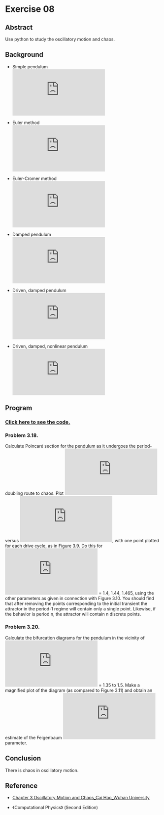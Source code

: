 # Exercise 08

## Abstract
Use python to study the oscillatory motion and chaos.

## Background
* Simple pendulum<br>
![](http://latex.codecogs.com/gif.latex?%5Cfrac%7B%5Cmathrm%7Bd%5E2%7D%5Ctheta%20%7D%7B%5Cmathrm%7Bd%7D%20t%5E2%7D%3D-%5Cfrac%7Bg%7D%7Bl%7D%5Ctheta)

* Euler method<br>
![](http://latex.codecogs.com/gif.latex?%5C%5C%20%5Comega%20_%7Bi&plus;1%7D%3D%5Comega%20_%7Bi%7D-%28g/l%29%5Ctheta%20_i%5CDelta%20t%20%5C%5C%20%5Ctheta%20_%7Bi&plus;1%7D%3D%5Ctheta%20_i&plus;%5Comega%20_i%5CDelta%20t%20%5C%5C%20t_%7Bi&plus;1%7D%3Dt_i&plus;%5CDelta%20t)

* Euler-Cromer method<br>
![](http://latex.codecogs.com/gif.latex?%5C%5C%20%5Comega%20_%7Bi&plus;1%7D%3D%5Comega%20_%7Bi%7D-%28g/l%29%5Ctheta%20_i%5CDelta%20t%20%5C%5C%20%5Ctheta%20_%7Bi&plus;1%7D%3D%5Ctheta%20_i&plus;%5Comega%20_%7Bi&plus;1%7D%5CDelta%20t%20%5C%5C%20t_%7Bi&plus;1%7D%3Dt_i&plus;%5CDelta%20t)

* Damped pendulum<br>
![](http://latex.codecogs.com/gif.latex?%5Cfrac%7B%5Cmathrm%7Bd%5E2%7D%5Ctheta%20%7D%7B%5Cmathrm%7Bd%7D%20t%5E2%7D%3D-%5Cfrac%7Bg%7D%7Bl%7D%5Ctheta%20-q%5Cfrac%7B%5Cmathrm%7Bd%7D%5Ctheta%20%7D%7B%5Cmathrm%7Bd%7D%20t%7D)

* Driven, damped pendulum<br>
![](http://latex.codecogs.com/gif.latex?%5Cfrac%7B%5Cmathrm%7Bd%5E2%7D%5Ctheta%20%7D%7B%5Cmathrm%7Bd%7D%20t%5E2%7D%3D-%5Cfrac%7Bg%7D%7Bl%7D%5Ctheta%20-q%5Cfrac%7B%5Cmathrm%7Bd%7D%5Ctheta%20%7D%7B%5Cmathrm%7Bd%7D%20t%7D&plus;F_D%5Csin%20%28%5COmega%20_Dt%29)

* Driven, damped, nonlinear pendulum<br>
![](http://latex.codecogs.com/gif.latex?%5Cfrac%7B%5Cmathrm%7Bd%5E2%7D%5Ctheta%20%7D%7B%5Cmathrm%7Bd%7D%20t%5E2%7D%3D-%5Cfrac%7Bg%7D%7Bl%7D%5Csin%20%5Ctheta%20-q%5Cfrac%7B%5Cmathrm%7Bd%7D%5Ctheta%20%7D%7B%5Cmathrm%7Bd%7D%20t%7D&plus;F_D%5Csin%20%28%5COmega%20_Dt%29)

## Program

### [Click here to see the code.](https://github.com/whucyb/computational_physics_N2014301020067/blob/master/Exercise_08/Exercise_08.py)




### Problem 3.18.
Calculate Poincaré section for the pendulum as it undergoes the period-doubling route to chaos. Plot ![](http://latex.codecogs.com/gif.latex?%5Comega) versus ![](http://latex.codecogs.com/gif.latex?%5Ctheta), with one point plotted for each drive cycle, as in Figure 3.9. Do this for ![](http://latex.codecogs.com/gif.latex?F_D) = 1.4, 1.44, 1.465, using the other parameters as given in connection with Figure 3.10. You should find that after removing the points corresponding to the initial transient the attractor in the period-1 regime will contain only a single point. Likewise, if the behavior is period n, the attractor will contain n discrete points.<br>




### Problem 3.20.
Calculate the bifurcation diagrams for the pendulum in the vicinity of ![](http://latex.codecogs.com/gif.latex?F_D) = 1.35 to 1.5. Make a magnified plot of the diagram (as compared to Figure 3.11) and obtain an estimate of the Feigenbaum ![](http://latex.codecogs.com/gif.latex?%5Cdelta) parameter.

## Conclusion
There is chaos in oscillatory motion.

## Reference
* [Chapter 3 Oscillatory Motion and Chaos_Cai Hao_Wuhan University](https://www.evernote.com/shard/s140/sh/0724815b-79a9-4357-9e85-416c33cb1b69/e2b0667446e6f7d74181969ed0c7c357)

* 《Computational Physics》 (Second Edition)
